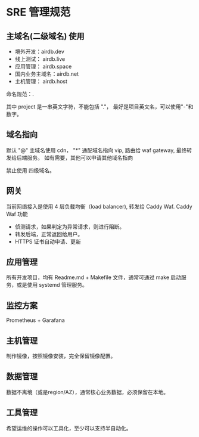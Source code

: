 # SRE 管理规范

## 主域名(二级域名) 使用

- 境外开发：airdb.dev
- 线上测试： airdb.live
- 应用管理： airdb.space
- 国内业务主域名：airdb.net
- 主机管理： airdb.host

命名规范：<project>.<domain>

其中 project 是一串英文字符，不能包括 "."， 最好是项目英文名，可以使用"-"和数字。

## 域名指向

默认 "@" 主域名使用 cdn， "*" 通配域名指向 vip, 路由给 waf gateway, 最终转发给后端服务。
如有需要，其他可以申请其他域名指向

禁止使用 四级域名。

## 网关

当前网络接入是使用 4 层负载均衡（load balancer), 转发给 Caddy Waf.
Caddy Waf 功能
- 侦测请求，如果判定为异常请求，则进行阻断。
- 转发后端，正常返回给用户。
- HTTPS 证书自动申请、更新

## 应用管理

所有开发项目，均有 Readme.md + Makefile 文件，通常可通过 make 启动服务，或是使用 systemd 管理服务。

## 监控方案

Prometheus + Garafana

## 主机管理

制作镜像，按照镜像安装，完全保留镜像配置。

## 数据管理

数据不离境（或是region/AZ），通常核心业务数据，必须保留在本地。

## 工具管理

希望运维的操作可以工具化，至少可以支持半自动化。